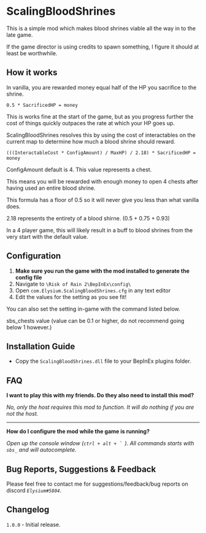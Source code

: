 # ScalingBloodShrines

This is a simple mod which makes blood shrines viable all the way in to the late game.

If the game director is using credits to spawn something, I figure it should at least be worthwhile.

## How it works

In vanilla, you are rewarded money equal half of the HP you sacrifice to the shrine.

`0.5 * SacrificedHP = money`

This is works fine at the start of the game, but as you progress further
the cost of things quickly outpaces the rate at which your HP goes up.

ScalingBloodShrines resolves this by using the cost of interactables on the current map to determine how much a blood shrine should reward.

`(((InteractableCost * ConfigAmount) / MaxHP) / 2.18) * SacrificedHP = money`

ConfigAmount default is 4.  This value represents a chest.

This means you will be rewarded with enough money to open 4 chests after having used an entire blood shrine.

This formula has a floor of 0.5 so it will never give you less than what vanilla does.

2.18 represents the entirety of a blood shirne. (0.5 + 0.75 + 0.93)

In a 4 player game, this will likely result in a buff to blood shrines from the very start with the default value.

## Configuration
1. **Make sure you run the game with the mod installed to generate the config file**
2. Navigate to `\Risk of Rain 2\BepInEx\config\`
3. Open `com.Elysium.ScalingBloodShrines.cfg` in any text editor
4. Edit the values for the setting as you see fit!

You can also set the setting in-game with the command listed below.

sbs_chests value (value can be 0.1 or higher, do not recommend going below 1 however.)


## Installation Guide

- Copy the `ScalingBloodShrines.dll` file to your BepInEx plugins folder.


## FAQ

**I want to play this with my friends. Do they also need to install this mod?**

*No, only the host requires this mod to function. It will do nothing if you are not the host.*

---

**How do I configure the mod while the game is running?**

*Open up the console window (``ctrl + alt + ` ``). All commands starts with `sbs_` and will autocomplete.*


## Bug Reports, Suggestions & Feedback

Please feel free to contact me for suggestions/feedback/bug reports on discord *`Elysium#5804`*.

## Changelog

`1.0.0` - Initial release.
